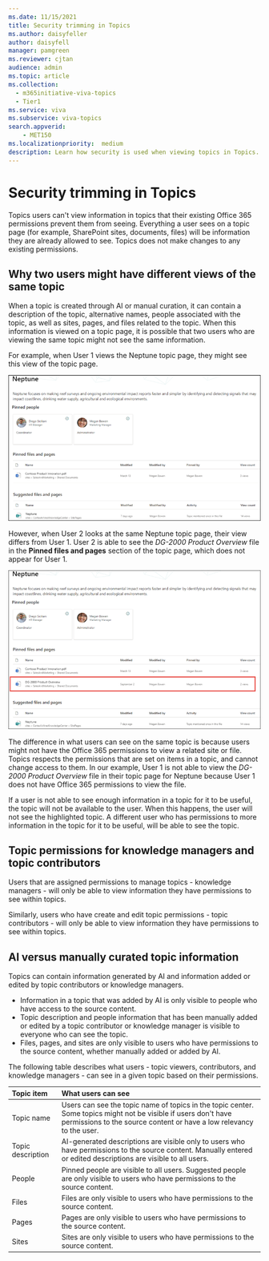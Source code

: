 ```yaml
---
ms.date: 11/15/2021
title: Security trimming in Topics
ms.author: daisyfeller
author: daisyfell
manager: pamgreen
ms.reviewer: cjtan
audience: admin
ms.topic: article
ms.collection:
  - m365initiative-viva-topics
  - Tier1
ms.service: viva 
ms.subservice: viva-topics 
search.appverid:
    - MET150  
ms.localizationpriority:  medium
description: Learn how security is used when viewing topics in Topics.
---
```


# Security trimming in Topics

Topics users can't view information in topics that their existing Office 365 permissions prevent them from seeing. Everything a user sees on a topic page (for example, SharePoint sites, documents, files) will be information they are already allowed to see. Topics does not make changes to any existing permissions.

## Why two users might have different views of the same topic

When a topic is created through AI or manual curation, it can contain a description of the topic, alternative names, people associated with the topic, as well as sites, pages, and files related to the topic. When this information is viewed on a topic page, it is possible that two users who are viewing the same topic might not see the same information.
  
For example, when User 1 views the Neptune topic page, they might see this view of the topic page.

![Neptune topic for user 1.](../media/knowledge-management/user2-topic-view.png) </br> 

However, when User 2 looks at the same Neptune topic page, their view differs from User 1.  User 2 is able to see the *DG-2000 Product Overview* file in the **Pinned files and pages** section of the topic page, which does not appear for User 1. 

![Neptune topic for user 2.](../media/knowledge-management/user1-topic-view.png) </br> 

The difference in what users can see on the same topic is because users might not have the Office 365 permissions to view a related site or file. Topics respects the permissions that are set on items in a topic, and cannot change access to them. In our example, User 1 is not able to view the *DG-2000 Product Overview* file in their topic page for Neptune because User 1 does not have Office 365 permissions to view the file.

If a user is not able to see enough information in a topic for it to be useful, the topic will not be available to the user. When this happens, the user will not see the highlighted topic. A different user who has permissions to more information in the topic for it to be useful, will be able to see the topic.


## Topic permissions for knowledge managers and topic contributors

Users that are assigned permissions to manage topics - knowledge managers - will only be able to view information they have permissions to see within topics.

Similarly, users who have create and edit topic permissions - topic contributors - will only be able to view information they have permissions to see within topics. 


## AI versus manually curated topic information

Topics can contain information generated by AI and information added or edited by topic contributors or knowledge managers.

 - Information in a topic that was added by AI is only visible to people who have access to the source content.
 - Topic description and people information that has been manually added or edited by a topic contributor or knowledge manager is visible to everyone who can see the topic.
 - Files, pages, and sites are only visible to users who have permissions to the source content, whether manually added or added by AI.

The following table describes what users - topic viewers, contributors, and knowledge managers - can see in a given topic based on their permissions.

|Topic item|What users can see|
|:---------|:------------------|
|Topic name|Users can see the topic name of topics in the topic center. Some topics might not be visible if users don't have permissions to the source content or have a low relevancy to the user.|
|Topic description|AI-generated descriptions are visible only to users who have permissions to the source content. Manually entered or edited descriptions are visible to all users.|
|People|Pinned people are visible to all users. Suggested people are only visible to users who have permissions to the source content.|
|Files|Files are only visible to users who have permissions to the source content.|
|Pages|Pages are only visible to users who have permissions to the source content.|
|Sites|Sites are only visible to users who have permissions to the source content.|
